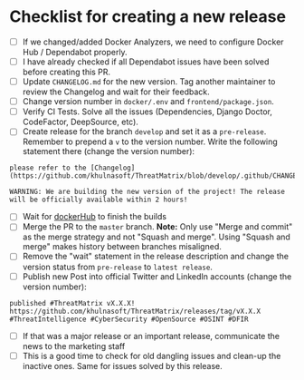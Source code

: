 # Checklist for creating a new release

- [ ] If we changed/added Docker Analyzers, we need to configure Docker Hub / Dependabot properly.
- [ ] I have already checked if all Dependabot issues have been solved before creating this PR.
- [ ] Update `CHANGELOG.md` for the new version. Tag another maintainer to review the Changelog and wait for their feedback.
- [ ] Change version number in `docker/.env` and `frontend/package.json`.
- [ ] Verify CI Tests. Solve all the issues (Dependencies, Django Doctor, CodeFactor, DeepSource, etc).
- [ ] Create release for the branch `develop` and set it as a `pre-release`. Remember to prepend a `v` to the version number.
      Write the following statement there (change the version number):

```commandline
please refer to the [Changelog](https://github.com/khulnasoft/ThreatMatrix/blob/develop/.github/CHANGELOG.md#v331)

WARNING: We are building the new version of the project! The release will be officially available within 2 hours!
```

- [ ] Wait for [dockerHub](https://hub.docker.com/repository/docker/khulnasoft/threatmatrix) to finish the builds
- [ ] Merge the PR to the `master` branch. **Note:** Only use "Merge and commit" as the merge strategy and not "Squash and merge". Using "Squash and merge" makes history between branches misaligned.
- [ ] Remove the "wait" statement in the release description and change the version status from `pre-release` to `latest release`.
- [ ] Publish new Post into official Twitter and LinkedIn accounts (change the version number):
```commandline
published #ThreatMatrix vX.X.X! https://github.com/khulnasoft/ThreatMatrix/releases/tag/vX.X.X #ThreatIntelligence #CyberSecurity #OpenSource #OSINT #DFIR
```
- [ ] If that was a major release or an important release, communicate the news to the marketing staff
- [ ] This is a good time to check for old dangling issues and clean-up the inactive ones. Same for issues solved by this release.